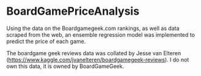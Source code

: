 # BoardGamePriceAnalysis
Using the data on the Boardgamegeek.com rankings, as well as data scraped from the web, an ensemble regression model was implemented to predict the price of each game. 

The boardgame geek reviews data was collated by Jesse van Elteren (https://www.kaggle.com/jvanelteren/boardgamegeek-reviews). I do not own this data, it is owned by BoardGameGeek.

